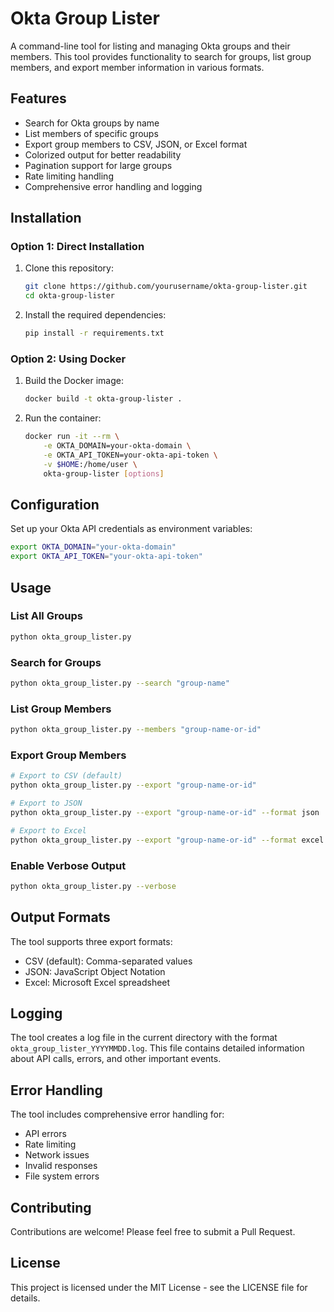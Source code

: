 # Okta Group Lister

A command-line tool for listing and managing Okta groups and their members. This tool provides functionality to search for groups, list group members, and export member information in various formats.

## Features

- Search for Okta groups by name
- List members of specific groups
- Export group members to CSV, JSON, or Excel format
- Colorized output for better readability
- Pagination support for large groups
- Rate limiting handling
- Comprehensive error handling and logging

## Installation

### Option 1: Direct Installation

1. Clone this repository:
    ```bash
    git clone https://github.com/yourusername/okta-group-lister.git
    cd okta-group-lister
    ```

2. Install the required dependencies:
    ```bash
    pip install -r requirements.txt
    ```

### Option 2: Using Docker

1. Build the Docker image:
    ```bash
    docker build -t okta-group-lister .
    ```

2. Run the container:
    ```bash
    docker run -it --rm \
        -e OKTA_DOMAIN=your-okta-domain \
        -e OKTA_API_TOKEN=your-okta-api-token \
        -v $HOME:/home/user \
        okta-group-lister [options]
    ```

## Configuration

Set up your Okta API credentials as environment variables:

```bash
export OKTA_DOMAIN="your-okta-domain"
export OKTA_API_TOKEN="your-okta-api-token"
```

## Usage

### List All Groups
```bash
python okta_group_lister.py
```

### Search for Groups
```bash
python okta_group_lister.py --search "group-name"
```

### List Group Members
```bash
python okta_group_lister.py --members "group-name-or-id"
```

### Export Group Members
```bash
# Export to CSV (default)
python okta_group_lister.py --export "group-name-or-id"

# Export to JSON
python okta_group_lister.py --export "group-name-or-id" --format json

# Export to Excel
python okta_group_lister.py --export "group-name-or-id" --format excel
```

### Enable Verbose Output
```bash
python okta_group_lister.py --verbose
```

## Output Formats

The tool supports three export formats:
- CSV (default): Comma-separated values
- JSON: JavaScript Object Notation
- Excel: Microsoft Excel spreadsheet

## Logging

The tool creates a log file in the current directory with the format `okta_group_lister_YYYYMMDD.log`. This file contains detailed information about API calls, errors, and other important events.

## Error Handling

The tool includes comprehensive error handling for:
- API errors
- Rate limiting
- Network issues
- Invalid responses
- File system errors

## Contributing

Contributions are welcome! Please feel free to submit a Pull Request.

## License

This project is licensed under the MIT License - see the LICENSE file for details.
